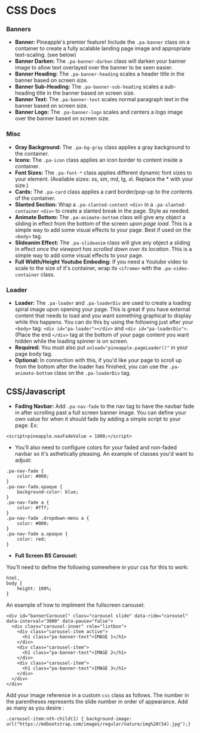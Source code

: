 # CSS Docs

### Banners
- **Banner:** Pineapple's premier feature! Include the `.pa-banner` class on a container to create a fully scalable landing page image and appropriate text-scaling. (see below)
- **Banner Darken:** The `.pa-banner-darken` class will darken your banner image to allow text overlayed over the banner to be seen easier.
- **Banner Heading:** The `.pa-banner-heading` scales a header title in the banner based on screen size.
- **Banner Sub-Heading:** The `.pa-banner-sub-heading` scales a sub-heading title in the banner based on screen size.
- **Banner Text:** The `.pa-banner-text` scales normal paragraph text in the banner based on screen size.
- **Banner Logo:** The `.pa-banner-logo` scales and centers a logo image over the banner based on screen size.

### Misc
- **Gray Background:** The `.pa-bg-gray` class applies a gray background to the container.
- **Icons:** The `.pa-icon` class applies an icon border to content inside a container.
- **Font Sizes:** The `.pa-font-*` class applies different dynamic font sizes to your element. (Available sizes: xs, sm, md, lg, xl. Replace the * with your size.)
- **Cards:** The `.pa-card` class applies a card border/pop-up to the contents of the container.
- **Slanted Section:** Wrap a `.pa-slanted-content` `<div>` in a `.pa-slanted-container` `<div>` to create a slanted break in the page. Style as needed.
- **Animate Bottom:** The `.pa-animate-bottom` class will give any object a sliding in effect from the bottom of the screen _upon page load_. This is a simple way to add some visual effects to your page. Best if used on the `<body>` tag.
- **Slideanim Effect:** The `.pa-slideanim` class will give any object a sliding in effect _once the viewport has scrolled down over its location_. This is a simple way to add some visual effects to your page.
- **Full Width/Height Youtube Embeding:** If you need a Youtube video to scale to the size of it's container, wrap its `<iframe>` with the `.pa-video-container` class.

### Loader
- **Loader:** The `.pa-loader` and `.pa-loaderDiv` are used to create a loading spiral image upon opening your page. This is great if you have external content that needs to load and you want something graphical to display while this happens. You can do this by using the following just after your `<body>` tag: `<div id="pa-loader"></div>` and `<div id="pa-loaderDiv">`. (Place the end `</div>` tag at the bottom of your page content you want hidden while the loading spinner is on screen.
- **Required:** You must also put `onload="pineapple.pageLoader()"` in your page body tag. 
- **Optional:** In connection with this, if you'd like your page to scroll up from the bottom after the loader has finished, you can use the `.pa-animate-bottom` class on the `.pa-loaderDiv` tag.

## CSS/Javascript</h4>
- **Fading Navbar:** Add `.pa-nav-fade` to the nav tag to have the navbar fade in after scrolling past a full screen banner image. You can define your own value for when it should fade by adding a simple script to your page. Ex: 
```
<script>pineapple.navFadeValue = 1000;</script>
```
  - You'll also need to configure colors for your faded and non-faded navbar so it's asthetically pleasing. An example of classes you'd want to adjust:
```
.pa-nav-fade {
    color: #000;
}
.pa-nav-fade.opaque {
    background-color: blue;
}
.pa-nav-fade a {
    color: #fff;
}
.pa-nav-fade .dropdown-menu a {
    color: #000;
}
.pa-nav-fade a.opaque {
    color: red;
}
```
- **Full Screen BS Carousel:** 

You'll need to define the following somewhere in your css for this to work:
```
html,
body {
    height: 100%;
}
```
An example of how to impliment the fullscreen carousel:
```
<div id="bannerCarousel" class="carousel slide" data-ride="carousel" data-interval="3000" data-pause="false"> 
  <div class="carousel-inner" role="listbox"> 
    <div class="carousel-item active"> 
      <h1 class="pa-banner-text">IMAGE 1</h1> 
    </div> 
    <div class="carousel-item"> 
      <h1 class="pa-banner-text">IMAGE 2</h1> 
    </div> 
    <div class="carousel-item"> 
      <h1 class="pa-banner-text">IMAGE 3</h1> 
    </div>
  </div>
</div>
```

Add your image reference in a custom `css` class as follows. The number in the parentheses represents the slide number in order of appearance. Add as many as you desire :
```
.carousel-item:nth-child(1) { background-image: url("https://mdbootstrap.com/images/regular/nature/img%20(54).jpg");}
```